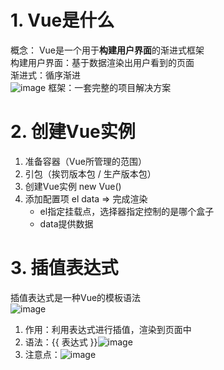 # 1. Vue是什么
概念： Vue是一个用于**构建用户界面**的渐进式框架  
构建用户界面：基于数据渲染出用户看到的页面  
渐进式：循序渐进  
![image](https://github.com/Happy-jianghui/Frontend-Learning/assets/98568967/ff207d6f-4ac9-401d-97cf-9f18c392ee11)
框架：一套完整的项目解决方案

# 2. 创建Vue实例
1. 准备容器（Vue所管理的范围）
2. 引包（挨罚版本包 / 生产版本包）
3. 创建Vue实例 new Vue()
4. 添加配置项 el data => 完成渲染
    - el指定挂载点，选择器指定控制的是哪个盒子
    - data提供数据

# 3. 插值表达式
插值表达式是一种Vue的模板语法  
![image](https://github.com/Happy-jianghui/Frontend-Learning/assets/98568967/ff9c8d7b-3568-4d60-903b-506809a011a3)
1. 作用：利用表达式进行插值，渲染到页面中
2. 语法：{{ 表达式 }}![image](https://github.com/Happy-jianghui/Frontend-Learning/assets/98568967/0616d261-83f1-40f7-b866-a2afc8ef43a5)
3. 注意点：![image](https://github.com/Happy-jianghui/Frontend-Learning/assets/98568967/e60cef78-b9af-4818-988c-be089bd5e261)
